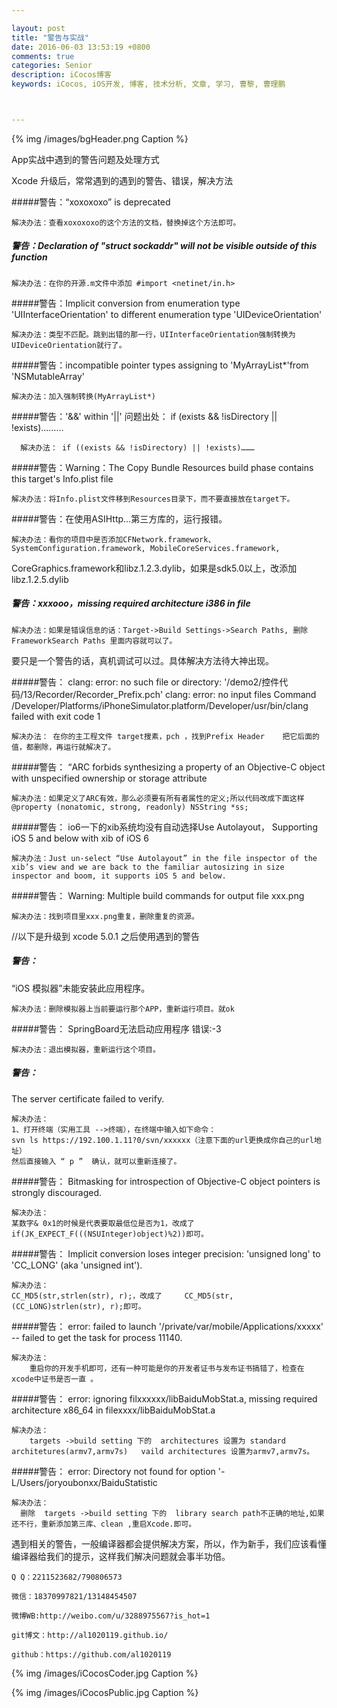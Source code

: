 ```yaml
---

layout: post
title: "警告与实战"
date: 2016-06-03 13:53:19 +0800
comments: true
categories: Senior
description: iCocos博客
keywords: iCocos, iOS开发, 博客, 技术分析, 文章, 学习, 曹黎, 曹理鹏



---  
```


{% img /images/bgHeader.png Caption %}  



App实战中遇到的警告问题及处理方式

<!--more-->

Xcode 升级后，常常遇到的遇到的警告、错误，解决方法


#####警告：“xoxoxoxo”  is deprecated

	解决办法：查看xoxoxoxo的这个方法的文档，替换掉这个方法即可。

##### 警告：Declaration of "struct sockaddr" will not be visible outside of this function

	解决办法：在你的开源.m文件中添加 #import <netinet/in.h>

	
#####警告：Implicit conversion from enumeration type 'UIInterfaceOrientation' to different enumeration type 'UIDeviceOrientation'

	解决办法：类型不匹配。跳到出错的那一行，UIInterfaceOrientation强制转换为UIDeviceOrientation就行了。

#####警告：incompatible pointer types assigning to 'MyArrayList*'from 'NSMutableArray'

	解决办法：加入强制转换(MyArrayList*)

#####警告：'&&' within '||'
问题出处：
    if (exists && !isDirectory || !exists)………
  
	  解决办法： if ((exists && !isDirectory) || !exists)………

#####警告：Warning：The Copy Bundle Resources build phase contains this target's Info.plist file

	解决办法：将Info.plist文件移到Resources目录下，而不要直接放在target下。

	

#####警告：在使用ASIHttp…第三方库的，运行报错。

	解决办法：看你的项目中是否添加CFNetwork.framework、SystemConfiguration.framework, MobileCoreServices.framework,
CoreGraphics.framework和libz.1.2.3.dylib，如果是sdk5.0以上，改添加libz.1.2.5.dylib

##### 警告：xxxooo，missing required architecture i386 in file

	解决办法：如果是错误信息的话：Target->Build Settings->Search Paths, 删除FrameworkSearch Paths 里面内容就可以了。
要只是一个警告的话，真机调试可以过。具体解决方法待大神出现。

#####警告：
clang: error: no such file or directory: '/demo2/控件代码/13/Recorder/Recorder_Prefix.pch'
clang: error: no input files
Command /Developer/Platforms/iPhoneSimulator.platform/Developer/usr/bin/clang failed with exit code 1

	解决办法： 在你的主工程文件 target搜素，pch ，找到Prefix Header    把它后面的值，都删除，再运行就解决了。

#####警告：
“ARC forbids synthesizing a property of an Objective-C object with unspecified ownership or storage attribute

	解决办法：如果定义了ARC有效，那么必须要有所有者属性的定义;所以代码改成下面这样
	@property (nonatomic, strong, readonly) NSString *ss;

#####警告：
io6一下的xib系统均没有自动选择Use Autolayout， Supporting iOS 5 and below with xib of iOS 6

	解决办法：Just un-select “Use Autolayout” in the file inspector of the xib’s view and we are back to the familiar autosizing in size inspector and boom, it supports iOS 5 and below.

#####警告：
Warning: Multiple build commands for output file xxx.png

	解决办法：找到项目里xxx.png重复，删除重复的资源。

//以下是升级到 xcode 5.0.1 之后使用遇到的警告
##### 警告：
 “iOS 模拟器”未能安装此应用程序。

	解决办法：删除模拟器上当前要运行那个APP，重新运行项目。就ok

#####警告：
SpringBoard无法启动应用程序 错误:-3
	
	解决办法：退出模拟器，重新运行这个项目。

##### 警告：
The server certificate failed to verify.  

	解决办法：
	1、打开终端（实用工具 -->终端），在终端中输入如下命令：
	svn ls https://192.100.1.11?0/svn/xxxxxx（注意下面的url更换成你自己的url地址）
	然后直接输入 “ p ”  确认，就可以重新连接了。

#####警告：
Bitmasking for introspection of Objective-C object pointers is strongly discouraged.  

	解决办法：
	某数字& 0x1的时候是代表要取最低位是否为1，改成了  if(JK_EXPECT_F(((NSUInteger)object)%2))即可。
#####警告：
Implicit conversion loses integer precision: 'unsigned long' to 'CC_LONG' (aka 'unsigned int').  

	解决办法：
    CC_MD5(str,strlen(str), r);，改成了     CC_MD5(str, (CC_LONG)strlen(str), r);即可。

#####警告：
error: failed to launch '/private/var/mobile/Applications/xxxxx' -- failed to get the task for process 11140.  
	
	解决办法：
	    重启你的开发手机即可，还有一种可能是你的开发者证书与发布证书搞错了，检查在xcode中证书是否一直 。

#####警告：
error: ignoring filxxxxxx/libBaiduMobStat.a, missing required architecture x86_64 in filexxxx/libBaiduMobStat.a   

	解决办法：
	    targets ->build setting 下的  architectures 设置为 standard architetures(armv7,armv7s)   vaild architectures 设置为armv7,armv7s。

#####警告：
error: Directory not found for option '-L/Users/joryoubonxx/BaiduStatistic   

	解决办法：
	  删除  targets ->build setting 下的  library search path不正确的地址,如果还不行，重新添加第三库、clean ,重启Xcode.即可。

遇到相关的警告，一般编译器都会提供解决方案，所以，作为新手，我们应该看懂编译器给我们的提示，这样我们解决问题就会事半功倍。



    Q Q：2211523682/790806573

    微信：18370997821/13148454507
    
    微博WB:http://weibo.com/u/3288975567?is_hot=1
    
	git博文：http://al1020119.github.io/
	
	github：https://github.com/al1020119


{% img /images/iCocosCoder.jpg Caption %}  

{% img /images/iCocosPublic.jpg Caption %}  